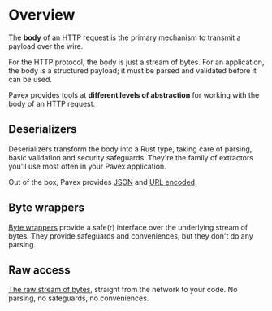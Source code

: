 # Overview

The **body** of an HTTP request is the primary mechanism to transmit a payload over the wire.

For the HTTP protocol, the body is just a stream of bytes.
For an application, the body is a structured payload; it must be parsed and validated before it can be used.

Pavex provides tools at **different levels of abstraction** for working with the body of an HTTP request.

## Deserializers

Deserializers transform the body into a Rust type, taking care of parsing, basic validation and security safeguards.
They're the family of extractors you'll use most often in your Pavex application.

Out of the box, Pavex provides [JSON](json.md) and [URL encoded](url_encoded.md).

## Byte wrappers

[Byte wrappers](byte_wrappers.md) provide a safe(r) interface over the underlying stream of bytes.
They provide safeguards and conveniences, but they don't do any parsing.

## Raw access

[The raw stream of bytes](../wire_data.md#rawincomingbody), straight from the network to your code.
No parsing, no safeguards, no conveniences.
